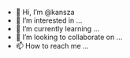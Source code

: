 - 👋 Hi, I’m @kansza
- 👀 I’m interested in ...
- 🌱 I’m currently learning ...
- 💞️ I’m looking to collaborate on ...
- 📫 How to reach me ...

<!---
kansza/kansza is a ✨ special ✨ repository because its `README.md` (this file) appears on your GitHub profile.
You can click the Preview link to take a look at your changes.
--->

